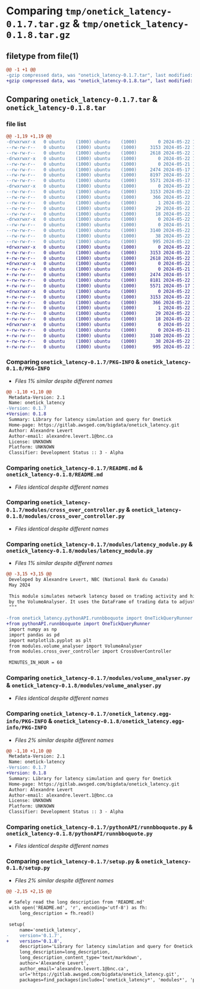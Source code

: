 # Comparing `tmp/onetick_latency-0.1.7.tar.gz` & `tmp/onetick_latency-0.1.8.tar.gz`

## filetype from file(1)

```diff
@@ -1 +1 @@
-gzip compressed data, was "onetick_latency-0.1.7.tar", last modified: Wed May 22 17:30:22 2024, max compression
+gzip compressed data, was "onetick_latency-0.1.8.tar", last modified: Wed May 22 17:41:30 2024, max compression
```

## Comparing `onetick_latency-0.1.7.tar` & `onetick_latency-0.1.8.tar`

### file list

```diff
@@ -1,19 +1,19 @@
-drwxrwxr-x   0 ubuntu    (1000) ubuntu    (1000)        0 2024-05-22 17:30:22.984658 onetick_latency-0.1.7/
--rw-rw-r--   0 ubuntu    (1000) ubuntu    (1000)     3153 2024-05-22 17:30:22.984658 onetick_latency-0.1.7/PKG-INFO
--rw-rw-r--   0 ubuntu    (1000) ubuntu    (1000)     2618 2024-05-22 17:28:52.000000 onetick_latency-0.1.7/README.md
-drwxrwxr-x   0 ubuntu    (1000) ubuntu    (1000)        0 2024-05-22 17:30:22.984658 onetick_latency-0.1.7/modules/
--rw-rw-r--   0 ubuntu    (1000) ubuntu    (1000)        0 2024-05-21 17:42:00.000000 onetick_latency-0.1.7/modules/__init__.py
--rw-rw-r--   0 ubuntu    (1000) ubuntu    (1000)     2474 2024-05-17 14:52:06.000000 onetick_latency-0.1.7/modules/cross_over_controller.py
--rw-rw-r--   0 ubuntu    (1000) ubuntu    (1000)     8197 2024-05-22 17:28:52.000000 onetick_latency-0.1.7/modules/latency_module.py
--rw-rw-r--   0 ubuntu    (1000) ubuntu    (1000)     5571 2024-05-17 14:52:06.000000 onetick_latency-0.1.7/modules/volume_analyser.py
-drwxrwxr-x   0 ubuntu    (1000) ubuntu    (1000)        0 2024-05-22 17:30:22.984658 onetick_latency-0.1.7/onetick_latency.egg-info/
--rw-rw-r--   0 ubuntu    (1000) ubuntu    (1000)     3153 2024-05-22 17:30:22.000000 onetick_latency-0.1.7/onetick_latency.egg-info/PKG-INFO
--rw-rw-r--   0 ubuntu    (1000) ubuntu    (1000)      366 2024-05-22 17:30:22.000000 onetick_latency-0.1.7/onetick_latency.egg-info/SOURCES.txt
--rw-rw-r--   0 ubuntu    (1000) ubuntu    (1000)        1 2024-05-22 17:30:22.000000 onetick_latency-0.1.7/onetick_latency.egg-info/dependency_links.txt
--rw-rw-r--   0 ubuntu    (1000) ubuntu    (1000)       29 2024-05-22 17:30:22.000000 onetick_latency-0.1.7/onetick_latency.egg-info/requires.txt
--rw-rw-r--   0 ubuntu    (1000) ubuntu    (1000)       18 2024-05-22 17:30:22.000000 onetick_latency-0.1.7/onetick_latency.egg-info/top_level.txt
-drwxrwxr-x   0 ubuntu    (1000) ubuntu    (1000)        0 2024-05-22 17:30:22.984658 onetick_latency-0.1.7/pythonAPI/
--rw-rw-r--   0 ubuntu    (1000) ubuntu    (1000)        0 2024-05-21 17:42:00.000000 onetick_latency-0.1.7/pythonAPI/__init__.py
--rw-rw-r--   0 ubuntu    (1000) ubuntu    (1000)     3140 2024-05-22 15:56:30.000000 onetick_latency-0.1.7/pythonAPI/runnbboquote.py
--rw-rw-r--   0 ubuntu    (1000) ubuntu    (1000)       38 2024-05-22 17:30:22.984658 onetick_latency-0.1.7/setup.cfg
--rw-rw-r--   0 ubuntu    (1000) ubuntu    (1000)      995 2024-05-22 17:29:23.000000 onetick_latency-0.1.7/setup.py
+drwxrwxr-x   0 ubuntu    (1000) ubuntu    (1000)        0 2024-05-22 17:41:30.465296 onetick_latency-0.1.8/
+-rw-rw-r--   0 ubuntu    (1000) ubuntu    (1000)     3153 2024-05-22 17:41:30.465296 onetick_latency-0.1.8/PKG-INFO
+-rw-rw-r--   0 ubuntu    (1000) ubuntu    (1000)     2618 2024-05-22 17:28:52.000000 onetick_latency-0.1.8/README.md
+drwxrwxr-x   0 ubuntu    (1000) ubuntu    (1000)        0 2024-05-22 17:41:30.465296 onetick_latency-0.1.8/modules/
+-rw-rw-r--   0 ubuntu    (1000) ubuntu    (1000)        0 2024-05-21 17:42:00.000000 onetick_latency-0.1.8/modules/__init__.py
+-rw-rw-r--   0 ubuntu    (1000) ubuntu    (1000)     2474 2024-05-17 14:52:06.000000 onetick_latency-0.1.8/modules/cross_over_controller.py
+-rw-rw-r--   0 ubuntu    (1000) ubuntu    (1000)     8181 2024-05-22 17:40:57.000000 onetick_latency-0.1.8/modules/latency_module.py
+-rw-rw-r--   0 ubuntu    (1000) ubuntu    (1000)     5571 2024-05-17 14:52:06.000000 onetick_latency-0.1.8/modules/volume_analyser.py
+drwxrwxr-x   0 ubuntu    (1000) ubuntu    (1000)        0 2024-05-22 17:41:30.465296 onetick_latency-0.1.8/onetick_latency.egg-info/
+-rw-rw-r--   0 ubuntu    (1000) ubuntu    (1000)     3153 2024-05-22 17:41:30.000000 onetick_latency-0.1.8/onetick_latency.egg-info/PKG-INFO
+-rw-rw-r--   0 ubuntu    (1000) ubuntu    (1000)      366 2024-05-22 17:41:30.000000 onetick_latency-0.1.8/onetick_latency.egg-info/SOURCES.txt
+-rw-rw-r--   0 ubuntu    (1000) ubuntu    (1000)        1 2024-05-22 17:41:30.000000 onetick_latency-0.1.8/onetick_latency.egg-info/dependency_links.txt
+-rw-rw-r--   0 ubuntu    (1000) ubuntu    (1000)       29 2024-05-22 17:41:30.000000 onetick_latency-0.1.8/onetick_latency.egg-info/requires.txt
+-rw-rw-r--   0 ubuntu    (1000) ubuntu    (1000)       18 2024-05-22 17:41:30.000000 onetick_latency-0.1.8/onetick_latency.egg-info/top_level.txt
+drwxrwxr-x   0 ubuntu    (1000) ubuntu    (1000)        0 2024-05-22 17:41:30.465296 onetick_latency-0.1.8/pythonAPI/
+-rw-rw-r--   0 ubuntu    (1000) ubuntu    (1000)        0 2024-05-21 17:42:00.000000 onetick_latency-0.1.8/pythonAPI/__init__.py
+-rw-rw-r--   0 ubuntu    (1000) ubuntu    (1000)     3140 2024-05-22 15:56:30.000000 onetick_latency-0.1.8/pythonAPI/runnbboquote.py
+-rw-rw-r--   0 ubuntu    (1000) ubuntu    (1000)       38 2024-05-22 17:41:30.465296 onetick_latency-0.1.8/setup.cfg
+-rw-rw-r--   0 ubuntu    (1000) ubuntu    (1000)      995 2024-05-22 17:40:57.000000 onetick_latency-0.1.8/setup.py
```

### Comparing `onetick_latency-0.1.7/PKG-INFO` & `onetick_latency-0.1.8/PKG-INFO`

 * *Files 1% similar despite different names*

```diff
@@ -1,10 +1,10 @@
 Metadata-Version: 2.1
 Name: onetick_latency
-Version: 0.1.7
+Version: 0.1.8
 Summary: Library for latency simulation and query for Onetick
 Home-page: https://gitlab.awsged.com/bigdata/onetick_latency.git
 Author: Alexandre Levert
 Author-email: alexandre.levert.1@bnc.ca
 License: UNKNOWN
 Platform: UNKNOWN
 Classifier: Development Status :: 3 - Alpha
```

### Comparing `onetick_latency-0.1.7/README.md` & `onetick_latency-0.1.8/README.md`

 * *Files identical despite different names*

### Comparing `onetick_latency-0.1.7/modules/cross_over_controller.py` & `onetick_latency-0.1.8/modules/cross_over_controller.py`

 * *Files identical despite different names*

### Comparing `onetick_latency-0.1.7/modules/latency_module.py` & `onetick_latency-0.1.8/modules/latency_module.py`

 * *Files 1% similar despite different names*

```diff
@@ -3,15 +3,15 @@
 Developed by Alexandre Levert, NBC (National Bank du Canada)
 May 2024
 
 This module simulates network latency based on trading activity and high-activity periods identified
 by the VolumeAnalyser. It uses the DataFrame of trading data to adjust timestamps based on calculated latencies.
 """
 
-from onetick_latency.pythonAPI.runnbboquote import OneTickQueryRunner
+from pythonAPI.runnbboquote import OneTickQueryRunner
 import numpy as np
 import pandas as pd
 import matplotlib.pyplot as plt
 from modules.volume_analyser import VolumeAnalyser
 from modules.cross_over_controller import CrossOverController
 
 MINUTES_IN_HOUR = 60
```

### Comparing `onetick_latency-0.1.7/modules/volume_analyser.py` & `onetick_latency-0.1.8/modules/volume_analyser.py`

 * *Files identical despite different names*

### Comparing `onetick_latency-0.1.7/onetick_latency.egg-info/PKG-INFO` & `onetick_latency-0.1.8/onetick_latency.egg-info/PKG-INFO`

 * *Files 2% similar despite different names*

```diff
@@ -1,10 +1,10 @@
 Metadata-Version: 2.1
 Name: onetick-latency
-Version: 0.1.7
+Version: 0.1.8
 Summary: Library for latency simulation and query for Onetick
 Home-page: https://gitlab.awsged.com/bigdata/onetick_latency.git
 Author: Alexandre Levert
 Author-email: alexandre.levert.1@bnc.ca
 License: UNKNOWN
 Platform: UNKNOWN
 Classifier: Development Status :: 3 - Alpha
```

### Comparing `onetick_latency-0.1.7/pythonAPI/runnbboquote.py` & `onetick_latency-0.1.8/pythonAPI/runnbboquote.py`

 * *Files identical despite different names*

### Comparing `onetick_latency-0.1.7/setup.py` & `onetick_latency-0.1.8/setup.py`

 * *Files 2% similar despite different names*

```diff
@@ -2,15 +2,15 @@
 
 # Safely read the long description from 'README.md'
 with open('README.md', 'r', encoding='utf-8') as fh:
     long_description = fh.read()
 
 setup(
     name='onetick_latency',
-    version='0.1.7',
+    version='0.1.8',
     description='Library for latency simulation and query for Onetick',
     long_description=long_description,
     long_description_content_type='text/markdown',
     author='Alexandre Levert',
     author_email='alexandre.levert.1@bnc.ca',
     url='https://gitlab.awsged.com/bigdata/onetick_latency.git',
     packages=find_packages(include=['onetick_latency*', 'modules*', 'pythonAPI*']),
```

